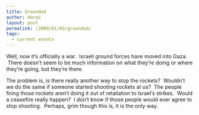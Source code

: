 ```yaml
---
title: Grounded
author: Harpo
layout: post
permalink: /2009/01/03/grounded/
tags:
  - current events
---
```

Well, now it&#8217;s officially a war.  Israeli ground forces have moved into Gaza.  There doesn&#8217;t seem to be much information on what they&#8217;re doing or where they&#8217;re going, but they&#8217;re there.

The problem is, is there really another way to stop the rockets?  Wouldn&#8217;t we do the same if someone started shooting rockets at us?  The people firing those rockets aren&#8217;t doing it out of retaliation to Israel&#8217;s strikes.  Would a ceasefire really happen?  I don&#8217;t know if those people would ever agree to stop shooting.  Perhaps, grim though this is, it is the only way.